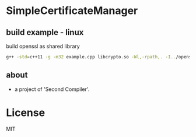 # SimpleCertificateManager

## build example - linux
build openssl as shared library
```bash
g++ -std=c++11 -g -m32 example.cpp libcrypto.so -Wl,-rpath,. -I../openssl/include && ./a.out
```

## about
* a project of 'Second Compiler'.

# License

MIT